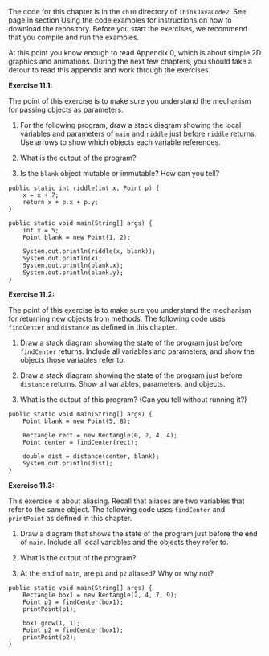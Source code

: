 The code for this chapter is in the `ch10` directory of `ThinkJavaCode2`.
See page in section Using the code examples for instructions on how to download the repository.
Before you start the exercises, we recommend that you compile and run the examples.

At this point you know enough to read Appendix 0, which is about simple 2D graphics and animations.
During the next few chapters, you should take a detour to read this appendix and work through the exercises.


**Exercise 11.1:**

The point of this exercise is to make sure you understand the mechanism for passing objects as parameters.



1.  For the following program, draw a stack diagram showing the local variables and parameters of `main` and `riddle` just before `riddle` returns.
Use arrows to show which objects each variable references.

1.  What is the output of the program?

1.  Is the `blank` object mutable or immutable?
How can you tell?


```code
public static int riddle(int x, Point p) {
    x = x + 7;
    return x + p.x + p.y;
}
```

```code
public static void main(String[] args) {
    int x = 5;
    Point blank = new Point(1, 2);

    System.out.println(riddle(x, blank));
    System.out.println(x);
    System.out.println(blank.x);
    System.out.println(blank.y);
}
```




**Exercise 11.2:**

The point of this exercise is to make sure you understand the mechanism for returning new objects from methods.
The following code uses `findCenter` and `distance` as defined in this chapter.



1.  Draw a stack diagram showing the state of the program just before `findCenter` returns.
Include all variables and parameters, and show the objects those variables refer to.

1.  Draw a stack diagram showing the state of the program just before `distance` returns.
Show all variables, parameters, and objects.

1.  What is the output of this program?
(Can you tell without running it?)


```code
public static void main(String[] args) {
    Point blank = new Point(5, 8);

    Rectangle rect = new Rectangle(0, 2, 4, 4);
    Point center = findCenter(rect);

    double dist = distance(center, blank);
    System.out.println(dist);
}
```




**Exercise 11.3:**

This exercise is about aliasing.
Recall that aliases are two variables that refer to the same object.
The following code uses `findCenter` and `printPoint` as defined in this chapter.



1.  Draw a diagram that shows the state of the program just before the end of `main`.
Include all local variables and the objects they refer to.

1.  What is the output of the program?

1.  At the end of `main`, are `p1` and `p2` aliased?
Why or why not?


```code
public static void main(String[] args) {
    Rectangle box1 = new Rectangle(2, 4, 7, 9);
    Point p1 = findCenter(box1);
    printPoint(p1);

    box1.grow(1, 1);
    Point p2 = findCenter(box1);
    printPoint(p2);
}
```